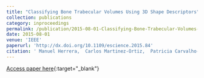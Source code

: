 ```yaml
---
title: "Classifying Bone Trabecular Volumes Using 3D Shape Descriptors"
collection: publications
category: inproceedings
permalink: /publication/2015-08-01-Classifying-Bone-Trabecular-Volumes-Using-3D-Shape-Descriptors
date: 2015-08-01
venue: 'IEEE'
paperurl: 'http://dx.doi.org/10.1109/escience.2015.84'
citation: ' Manuel Herrera,  Carlos Martinez-Ortiz,  Patricia Carvalho-Lobato,  Maria-Cristina Manzanares-Cespedes, &quot;Classifying Bone Trabecular Volumes Using 3D Shape Descriptors.&quot; IEEE, 2015.'
---
```

[Access paper here](http://dx.doi.org/10.1109/escience.2015.84){:target="_blank"}
